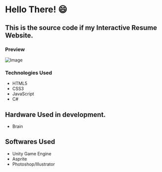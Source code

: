 # Hello There! 😄
## This is the source code if my Interactive Resume Website.

### Preview
![Image](https://github.com/LuckyCrack/Me/blob/main/PreviewFiles/preview.gif)

### Technologies Used
* HTML5
* CSS3
* JavaScript
* C#

## Hardware Used in development.
* Brain

## Softwares Used
* Unity Game Engine
* Asprite
* Photoshop/Illustrator
